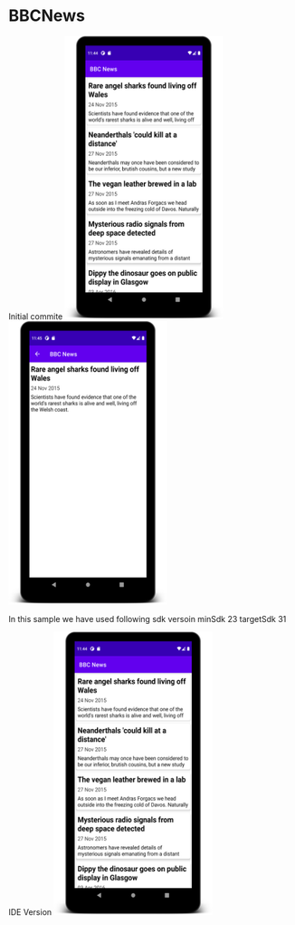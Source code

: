 # BBCNews
Initial commite
<img src="screen1.png" width="280" height="500"><img src="screen2.png" width="280" height="500">


In this sample we have used following sdk versoin
minSdk 23
targetSdk 31

IDE Version 
<img src="screen1.png" width="280" height="500">
